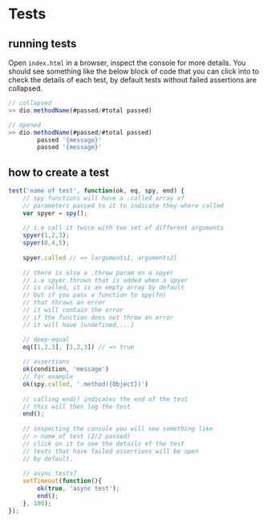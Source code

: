 # Tests



## running tests

Open `index.html` in a browser, inspect the console for more details.
You should see something like the below block of code that you can click into to check the details of each test, by default tests without failed assertions are collapsed.

```javascript
// collapsed
>> dio.methodName(#passed/#total passed)

// opened
>> dio.methodName(#passed/#total passed)
        passed '{message}'
        passed '{message}'
```


## how to create a test

```javascript
test('name of test', function(ok, eq, spy, end) {
	// spy functions will have a .called array of
	// parameters passed to it to indicate they where called
	var spyer = spy();
	
	// i.e call it twice with two set of different arguments
	spyer(1,2,3);
	spyer(0,4,5);
	
	spyer.called // => [arguments1, arguments2]
	
	// there is also a .throw param on a spyer
	// i.e spyer.thrown that is added when a spyer
	// is called, it is an empty array by default
	// but if you pass a function to spy(fn)
	// that throws an error
	// it will contain the error
	// if the function does not throw an error
	// it will have [undefined,...]

	// deep-equal
	eq([1,2,3], [1,2,3]) // => true
	
	// assertions
	ok(condition, 'message')
	// for example
	ok(spy.called, '.method({Object})')
	
	// calling end() indicates the end of the test
	// this will then log the test
	end();
	
	// inspecting the console you will see something like
	// > name of test (2/2 passed)
	// click on it to see the details of the test
	// tests that have failed assertions will be open
	// by default.
	
	// async tests?
	setTimeout(function(){
		ok(true, 'async test');
		end();
	}, 100);
});
```
